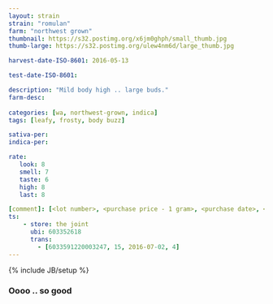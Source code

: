 ```yaml
---
layout: strain
strain: "romulan"
farm: "northwest grown"
thumbnail: https://s32.postimg.org/x6jm0ghph/small_thumb.jpg
thumb-large: https://s32.postimg.org/ulew4nm6d/large_thumb.jpg

harvest-date-ISO-8601: 2016-05-13

test-date-ISO-8601: 

description: "Mild body high .. large buds."
farm-desc: 
            
categories: [wa, northwest-grown, indica]
tags: [leafy, frosty, body buzz]

sativa-per: 
indica-per: 

rate:
   look: 8
   smell: 7
   taste: 6
   high: 8
   last: 8

[comment]: [<lot number>, <purchase price - 1 gram>, <purchase date>, <aggr. rating (of 5)>]
ts: 
    - store: the joint
      ubi: 603352618
      trans: 
        - [6033591220003247, 15, 2016-07-02, 4]
---
```

{% include JB/setup %}

### Oooo .. so good